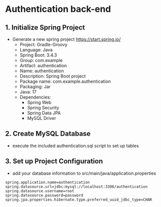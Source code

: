 # Authentication back-end 
## 1. Initialize Spring Project
* Generate a new spring project https://start.spring.io/
  * Project: Gradle-Groovy
  * Language: Java
  * Spring Boot: 3.4.3
  * Group: com.example
  * Artifact: authentication
  * Name: authentication
  * Description: Spring Boot project
  * Package name: com.example.authentication
  * Packaging: Jar
  * Java: 17
  * Dependencies:
    * Spring Web
    * Spring Security
    * Spring Data JPA
    * MySQL Driver
  
## 2. Create MySQL Database
* execute the included authentication.sql script to set up tables

## 3. Set up Project Configuration
* add your database information to src/main/java/application.properties
```
spring.application.name=authentication
spring.datasource.url=jdbc:mysql://localhost:3306/authentication
spring.datasource.username=root
spring.datasource.password=password
spring.jpa.properties.hibernate.type.preferred_uuid_jdbc_type=CHAR
```


